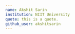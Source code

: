 ```yaml
---
name: Akshit Sarin 
institution: NIIT University
quote: this is a quote.
github_user: akshitsarin
---
```

